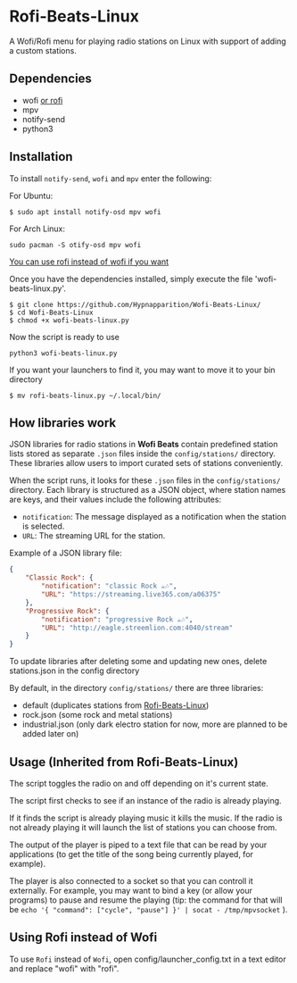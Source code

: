 # Rofi-Beats-Linux
A Wofi/Rofi menu for playing radio stations on Linux with support of adding a custom stations.

## Dependencies
- wofi [or rofi](#using-rofi-instead-of-wofi)
- mpv
- notify-send
- python3

## Installation

To install `notify-send`, `wofi` and `mpv` enter the following:

For Ubuntu:
```
$ sudo apt install notify-osd mpv wofi
```
For Arch Linux:

```
sudo pacman -S otify-osd mpv wofi
```

[You can use rofi instead of wofi if you want](#using-rofi-instead-of-wofi)



Once you have the dependencies installed, simply execute the file 'wofi-beats-linux.py'.

```
$ git clone https://github.com/Hypnapparition/Wofi-Beats-Linux/
$ cd Wofi-Beats-Linux
$ chmod +x wofi-beats-linux.py
```
Now the script is ready to use
```
python3 wofi-beats-linux.py
```

If you want your launchers to find it, you may want to move it to your bin directory


```
$ mv rofi-beats-linux.py ~/.local/bin/
```


## How libraries work

JSON libraries for radio stations in **Wofi Beats** contain predefined station lists stored as separate `.json` files inside the `config/stations/` directory. These libraries allow users to import curated sets of stations conveniently.

When the script runs, it looks for these `.json` files in the `config/stations/` directory. Each library is structured as a JSON object, where station names are keys, and their values include the following attributes:

- `notification`: The message displayed as a notification when the station is selected.
- `URL`: The streaming URL for the station.

Example of a JSON library file:
```json
{
    "Classic Rock": {
        "notification": "classic Rock ☕️🎶",
        "URL": "https://streaming.live365.com/a06375"
    },
    "Progressive Rock": {
        "notification": "progressive Rock ☕️🎶",
        "URL": "http://eagle.streemlion.com:4040/stream"
    }
}
```

To update libraries after deleting some and updating new ones, delete stations.json in the config directory

By default, in the directory `config/stations/` there are three libraries:
- default (duplicates stations from [Rofi-Beats-Linux](https://github.com/pfitzn/Rofi-Beats-Linux))
- rock.json (some rock and metal stations)
- industrial.json (only dark electro station for now, more are planned to be added later on)

## Usage (Inherited from Rofi-Beats-Linux)

The script toggles the radio on and off depending on it's current state.

The script first checks to see if an instance of the radio is already playing.

If it finds the script is already playing music it kills the music. If the radio is not already playing it will launch the list of stations you can choose from.

The output of the player is piped to a text file that can be read by your applications (to get the title of the song being currently played, for example).

The player is also connected to a socket so that you can controll it externally. For example, you may want to bind a key (or allow your programs) to pause and resume the playing (tip: the command for that will be `echo '{ "command": ["cycle", "pause"] }' | socat - /tmp/mpvsocket` ).

## Using Rofi instead of Wofi

To use `Rofi` instead of `Wofi`, open config/launcher_config.txt in a text editor and replace "wofi" with "rofi".